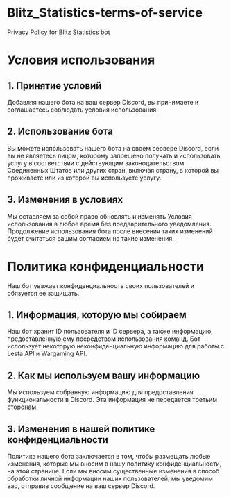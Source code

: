 # Blitz_Statistics-terms-of-service
Privacy Policy for Blitz Statistics bot
# Условия использования

## 1. Принятие условий

Добавляя нашего бота на ваш сервер Discord, вы принимаете и соглашаетесь соблюдать условия использования.

## 2. Использование бота

Вы можете использовать нашего бота на своем сервере Discord, если вы не являетесь лицом, которому запрещено получать и использовать услугу в соответствии с действующим законодательством Соединенных Штатов или других стран, включая страну, в которой вы проживаете или из которой вы используете услугу.

## 3. Изменения в условиях

Мы оставляем за собой право обновлять и изменять Условия использования в любое время без предварительного уведомления. Продолжение использования бота после внесения таких изменений будет считаться вашим согласием на такие изменения.

# Политика конфиденциальности

Наш бот уважает конфиденциальность своих пользователей и обязуется ее защищать.

## 1. Информация, которую мы собираем

Наш бот хранит ID пользователя и ID сервера, а также информацию, предоставленную ему посредством использования команд. Бот использует некоторую неконфиденциальную информацию для работы с Lesta API и Wargaming API.

## 2. Как мы используем вашу информацию

Мы используем собранную информацию для предоставления функциональности в Discord. Эта информация не передается третьим сторонам.

## 3. Изменения в нашей политике конфиденциальности

Политика нашего бота заключается в том, чтобы размещать любые изменения, которые мы вносим в нашу политику конфиденциальности, на этой странице. Если мы вносим существенные изменения в способ обработки личной информации наших пользователей, мы уведомим вас, отправив сообщение на ваш сервер Discord.
